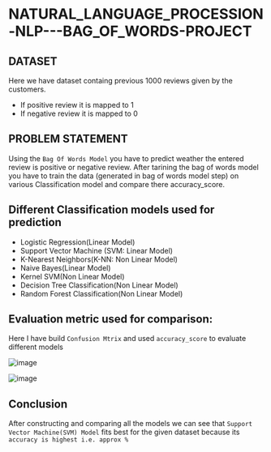# NATURAL_LANGUAGE_PROCESSION-NLP---BAG_OF_WORDS-PROJECT

## DATASET
Here we have dataset containg previous 1000 reviews given by the customers.
* If positive review it is mapped to 1
* If negative review it is mapped to 0

## PROBLEM STATEMENT
Using the <code>Bag Of Words Model</code> you have to predict weather the entered review is positive or negative review.
After tarining the bag of words model you have to train the data (generated in bag of words model step) on various Classification model and compare there accuracy_score. 

## Different Classification models used for prediction
* Logistic Regression(Linear Model)
* Support Vector Machine (SVM: Linear Model)
* K-Nearest Neighbors(K-NN: Non Linear Model)
* Naive Bayes(Linear Model)
* Kernel SVM(Non Linear Model)
* Decision Tree Classification(Non Linear Model)
* Random Forest Classification(Non Linear Model)


## Evaluation metric used for comparison:
Here I have build <code>Confusion Mtrix</code> and used <code>accuracy_score</code> to evaluate different models

   ![image](https://user-images.githubusercontent.com/51901743/172945083-12c5be35-6f11-43a2-803f-b85bd2e81195.png)
   
   ![image](https://user-images.githubusercontent.com/51901743/172945281-bb7254c5-d743-4829-8669-9926d3572281.png)

## Conclusion
After constructing and comparing all the models we can see that <code>Support Vector Machine(SVM) Model</code> fits best for the given dataset because its <code>accuracy is highest i.e. approx %</code>
